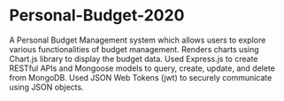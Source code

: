 # Personal-Budget-2020
A Personal Budget Management system which allows users to explore various functionalities of budget management. Renders charts using Chart.js library to display
the budget data.
Used Express.js to create RESTful APIs and Mongoose models to query, create, update, and delete from MongoDB.
Used JSON Web Tokens (jwt) to securely communicate using JSON objects.
